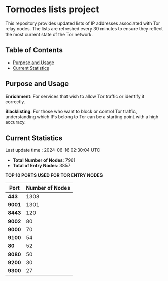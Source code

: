 # Tornodes lists project

This repository provides updated lists of IP addresses associated with Tor relay nodes. The lists are refreshed every 30 minutes to ensure they reflect the most current state of the Tor network.

## Table of Contents

- [Purpose and Usage](#purpose-and-usage)
- [Current Statistics](#current-statistics)


## Purpose and Usage

**Enrichment**: For services that wish to allow Tor traffic or identify it correctly.

**Blacklisting**: For those who want to block or control Tor traffic, understanding which IPs belong to Tor can be a starting point with a high accuracy.

## Current Statistics

Last update time : 2024-06-16 02:30:04 UTC

- **Total Number of Nodes**: 7961
- **Total of Entry Nodes**: 3857

**TOP 10 PORTS USED FOR TOR ENTRY NODES**

| **Port** | **Number of Nodes** |
|------|-----------------|
| **443**   | 1308  |
| **9001**   | 1301  |
| **8443**   | 120  |
| **9002**   | 80  |
| **9000**   | 70  |
| **9100**   | 54  |
| **80**   | 52  |
| **8080**   | 50  |
| **9200**   | 30  |
| **9300**   | 27  |

